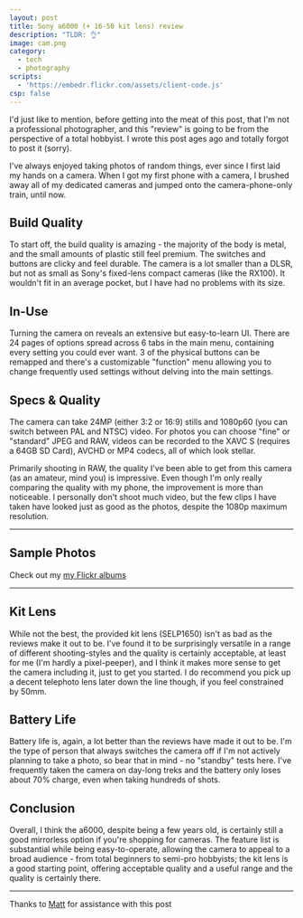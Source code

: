```yaml
---
layout: post
title: Sony a6000 (+ 16-50 kit lens) review
description: "TLDR: 👌"
image: cam.png
category:
  - tech
  - photography
scripts:
  - 'https://embedr.flickr.com/assets/client-code.js'
csp: false
---
```


I'd just like to mention, before getting into the meat of this post, that I'm not a professional photographer, and this "review" is going to be from the perspective of a total hobbyist. I wrote this post ages ago and totally forgot to post it (sorry).

I've always enjoyed taking photos of random things, ever since I first laid my hands on a camera. When I got my first phone with a camera, I brushed away all of my dedicated cameras and jumped onto the camera-phone-only train, until now.

## Build Quality

To start off, the build quality is amazing - the majority of the body is metal, and the small amounts of plastic still feel premium. The switches and buttons are clicky and feel durable. The camera is a lot smaller than a DLSR, but not as small as Sony's fixed-lens compact cameras (like the RX100). It wouldn't fit in an average pocket, but I have had no problems with its size.

## In-Use

Turning the camera on reveals an extensive but easy-to-learn UI. There are 24 pages of options spread across 6 tabs in the main menu, containing every setting you could ever want. 3 of the physical buttons can be remapped and there's a customizable "function" menu allowing you to change frequently used settings without delving into the main settings.

## Specs & Quality

The camera can take 24MP (either 3:2 or 16:9) stills and 1080p60 (you can switch between PAL and NTSC) video. For photos you can choose "fine" or "standard" JPEG and RAW, videos can be recorded to the XAVC S (requires a 64GB SD Card), AVCHD or MP4 codecs, all of which look stellar.

Primarily shooting in RAW, the quality I've been able to get from this camera (as an amateur, mind you) is impressive. Even though I'm only really comparing the quality with my phone, the improvement is more than noticeable. I personally don't shoot much video, but the few clips I have taken have looked just as good as the photos, despite the 1080p maximum resolution.

---

## Sample Photos

Check out my [my Flickr albums](https://photos.thomasr.me)

---

## Kit Lens

While not the best, the provided kit lens (SELP1650) isn't as bad as the reviews make it out to be. I've found it to be surprisingly versatile in a range of different shooting-styles and the quality is certainly acceptable, at least for me (I'm hardly a pixel-peeper), and I think it makes more sense to get the camera including it, just to get you started. I do recommend you pick up a decent telephoto lens later down the line though, if you feel constrained by 50mm.

## Battery Life

Battery life is, again, a lot better than the reviews have made it out to be. I'm the type of person that always switches the camera off if I'm not actively planning to take a photo, so bear that in mind - no "standby" tests here. I've frequently taken the camera on day-long treks and the battery only loses about 70% charge, even when taking hundreds of shots.

## Conclusion

Overall, I think the a6000, despite being a few years old, is certainly still a good mirrorless option if you're shopping for cameras. The feature list is substantial while being easy-to-operate, allowing the camera to appeal to a broad audience - from total beginners to semi-pro hobbyists; the kit lens is a good starting point, offering acceptable quality and a useful range and the quality is certainly there.

---

Thanks to [Matt](https://mduncan.dev/) for assistance with this post
